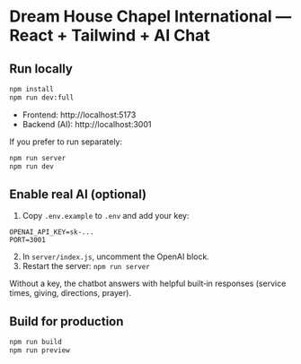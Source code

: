 # Dream House Chapel International — React + Tailwind + AI Chat

## Run locally
```bash
npm install
npm run dev:full
```
- Frontend: http://localhost:5173
- Backend (AI): http://localhost:3001

If you prefer to run separately:
```bash
npm run server
npm run dev
```

## Enable real AI (optional)
1. Copy `.env.example` to `.env` and add your key:
```
OPENAI_API_KEY=sk-...
PORT=3001
```
2. In `server/index.js`, uncomment the OpenAI block.
3. Restart the server: `npm run server`

Without a key, the chatbot answers with helpful built‑in responses (service times, giving, directions, prayer).

## Build for production
```bash
npm run build
npm run preview
```
